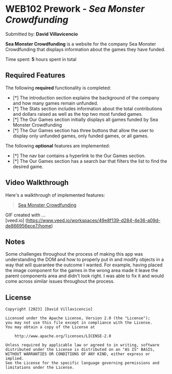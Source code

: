 # WEB102 Prework - *Sea Monster Crowdfunding*

Submitted by: **David Villavicencio**

**Sea Monster Crowdfunding** is a website for the company Sea Monster Crowdfunding that displays information about the games they have funded.

Time spent: **5** hours spent in total

## Required Features

The following **required** functionality is completed:

* [*] The introduction section explains the background of the company and how many games remain unfunded.
* [*] The Stats section includes information about the total contributions and dollars raised as well as the top two most funded games.
* [*] The Our Games section initially displays all games funded by Sea Monster Crowdfunding
* [*] The Our Games section has three buttons that allow the user to display only unfunded games, only funded games, or all games.

The following **optional** features are implemented:

* [*] The nav bar contains a hyperlink to the Our Games section.
* [*] The Our Games section has a search bar that filters the list to find the desired game.

## Video Walkthrough

Here's a walkthrough of implemented features:

<blockquote class="imgur-embed-pub" lang="en" data-id="a/DJ0PXqq"  ><a href="//imgur.com/a/DJ0PXqq">Sea Monster Crowdfunding</a></blockquote><script async src="//s.imgur.com/min/embed.js" charset="utf-8"></script>

<!-- Replace this with whatever GIF tool you used! -->
GIF created with ...  
[veed.io] (https://www.veed.io/workspaces/49e8f139-d284-4e36-a09d-de866956ece7/home)
<!-- Recommended tools:
[Kap](https://getkap.co/) for macOS
[ScreenToGif](https://www.screentogif.com/) for Windows
[peek](https://github.com/phw/peek) for Linux. -->

## Notes

Some challenges throughout the process of making this app was understanding the DOM and how to properly put in and modify objects in a way that will quarantee the outcome I wanted. For example, having placed the image component for the games in the wrong area made it leave the parent components area and didn't look right. I was able to fix it and would come across similar issues throughout the process.

## License

    Copyright [2023] [David Villavicencio]

    Licensed under the Apache License, Version 2.0 (the "License");
    you may not use this file except in compliance with the License.
    You may obtain a copy of the License at

        http://www.apache.org/licenses/LICENSE-2.0

    Unless required by applicable law or agreed to in writing, software
    distributed under the License is distributed on an "AS IS" BASIS,
    WITHOUT WARRANTIES OR CONDITIONS OF ANY KIND, either express or implied.
    See the License for the specific language governing permissions and
    limitations under the License.

